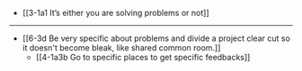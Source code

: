 - [[3-1a1 It’s either you are solving problems or not]]
---
- [[6-3d Be very specific about problems and divide a project clear cut so it doesn't become bleak, like shared common room.]]
  - [[4-1a3b Go to specific places to get specific feedbacks]]
